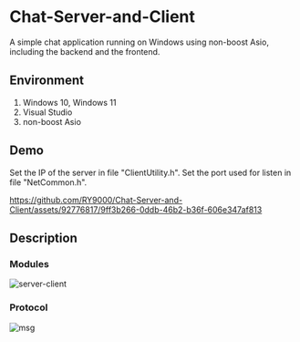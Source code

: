 # Chat-Server-and-Client

A simple chat application running on Windows using non-boost Asio, including the backend and the frontend.

## Environment

1. Windows 10, Windows 11
2. Visual Studio
3. non-boost Asio

## Demo

Set the IP of the server in file "ClientUtility.h". Set the port used for listen in file "NetCommon.h". 

https://github.com/RY9000/Chat-Server-and-Client/assets/92776817/9ff3b266-0ddb-46b2-b36f-606e347af813

## Description

### Modules

![server-client](https://github.com/RY9000/Chat-Server-and-Client-/assets/92776817/23e1ad01-83e1-420c-ab2e-f94901575d4d)

### Protocol

![msg](https://github.com/RY9000/Chat-Server-and-Client-/assets/92776817/3e33b4fb-f0b1-435b-a628-36c175f70b89)
